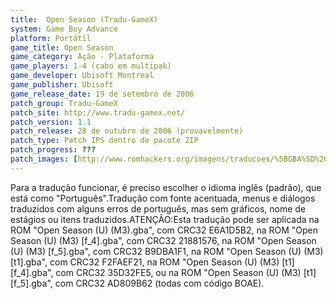 ```yaml
---
title:  Open Season (Tradu-GameX)
system: Game Boy Advance
platform: Portátil
game_title: Open Season
game_category: Ação - Plataforma
game_players: 1-4 (cabo em multipak)
game_developer: Ubisoft Montreal
game_publisher: Ubisoft
game_release_date: 19 de setembro de 2006
patch_group: Tradu-GameX
patch_site: http://www.tradu-gamex.net/
patch_version: 1.1
patch_release: 28 de outubro de 2006 (provavelmente)
patch_type: Patch IPS dentro de pacote ZIP
patch_progress: ???
patch_images: [http://www.romhackers.org/imagens/traducoes/%5BGBA%5D%20Open%20Season%20-%20Tradu-GameX%20-%201.png,http://www.romhackers.org/imagens/traducoes/%5BGBA%5D%20Open%20Season%20-%20Tradu-GameX%20-%202.png,http://www.romhackers.org/imagens/traducoes/%5BGBA%5D%20Open%20Season%20-%20Tradu-GameX%20-%203.png]
---
```

Para a tradução funcionar, é preciso escolher o idioma inglês (padrão), que está como "Português".Tradução com fonte acentuada, menus e diálogos traduzidos com alguns erros de português, mas sem gráficos, nome de estágios ou itens traduzidos.ATENÇÃO:Esta tradução pode ser aplicada na ROM "Open Season (U) (M3).gba", com CRC32 E6A1D5B2, na ROM "Open Season (U) (M3) [f_4].gba", com CRC32 21881576, na ROM "Open Season (U) (M3) [f_5].gba", com CRC32 B9DBA1F1, na ROM "Open Season (U) (M3) [t1].gba", com CRC32 F2FAEF21, na ROM "Open Season (U) (M3) [t1][f_4].gba", com CRC32 35D32FE5, ou na ROM "Open Season (U) (M3) [t1][f_5].gba", com CRC32 AD809B62 (todas com código BOAE).